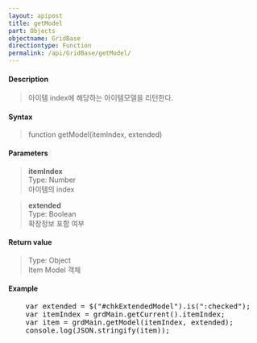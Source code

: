 ```yaml
---
layout: apipost
title: getModel
part: Objects
objectname: GridBase
directiontype: Function
permalink: /api/GridBase/getModel/
---
```



#### Description

> 아이템 index에 해당하는 아이템모델을 리턴한다.   

#### Syntax

> function getModel(itemIndex, extended)  

#### Parameters

> **itemIndex**  
> Type: Number  
> 아이템의 index  

> **extended**  
> Type: Boolean  
> 확장정보 포함 여부  

#### Return value

> Type: Object  
> Item Model 객체  

#### Example

<pre class="prettyprint">
    var extended = $("#chkExtendedModel").is(":checked");
    var itemIndex = grdMain.getCurrent().itemIndex;
    var item = grdMain.getModel(itemIndex, extended);
    console.log(JSON.stringify(item));
</pre>





